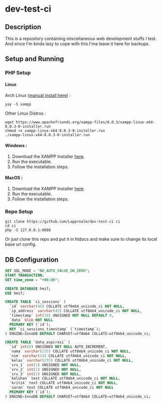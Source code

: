 # dev-test-ci
## Description
This is a repository containing miscellaneous web development stuffs I test.  
And since I'm kinda lazy to cope with this I'ma leave it here for backups.

## Setup and Running
### PHP Setup
#### Linux
Arch Linux ([manual install here](https://irvanma.live/howto-php-archlinux.html)) :
```
yay -S xampp
```

Other Linux Distros :
```
wget https://www.apachefriends.org/xampp-files/8.0.3/xampp-linux-x64-8.0.3-0-installer.run
chmod +x xampp-linux-x64-8.0.3-0-installer.run
./xampp-linux-x64-8.0.3-0-installer.run
```

#### Windows :
1. Download the XAMPP Installer [here](https://www.apachefriends.org/download.html).
2. Run the executable.
3. Follow the installation steps.

#### MacOS :
1. Download the XAMPP Installer [here](https://www.apachefriends.org/xampp-files/8.0.3/xampp-osx-8.0.3-0-vm.dmg).
2. Run the executable.
3. Follow the installation steps.

### Repo Setup
```
git clone https://github.com/Lapprealm/dev-test-ci ci
cd ci
php -S 127.0.0.1:8080
```
Or just clone this repo and put it in htdocs and make sure to change its local base url config.

## DB Configuration
``` SQL
SET SQL_MODE = "NO_AUTO_VALUE_ON_ZERO";
START TRANSACTION;
SET time_zone = "+00:00";

CREATE DATABASE hmif;
USE hmif;

CREATE TABLE `ci_sessions` (
  `id` varchar(40) COLLATE utf8mb4_unicode_ci NOT NULL,
  `ip_address` varchar(45) COLLATE utf8mb4_unicode_ci NOT NULL,
  `timestamp` int(10) UNSIGNED NOT NULL DEFAULT 0,
  `data` blob NOT NULL
  PRIMARY KEY (`id`);
  KEY `ci_sessions_timestamp` (`timestamp`);
) ENGINE=InnoDB DEFAULT CHARSET=utf8mb4 COLLATE=utf8mb4_unicode_ci;

CREATE TABLE `data_aspirasi` (
  `id` int(8) UNSIGNED NOT NULL AUTO_INCREMENT,
  `nama` varchar(255) COLLATE utf8mb4_unicode_ci NOT NULL,
  `nim` varchar(14) COLLATE utf8mb4_unicode_ci NOT NULL,
  `kelas` varchar(255) COLLATE utf8mb4_unicode_ci NOT NULL,
  `srv_1` int(1) UNSIGNED NOT NULL,
  `srv_2` int(1) UNSIGNED NOT NULL,
  `srv_3` int(1) UNSIGNED NOT NULL,
  `keluhan` text COLLATE utf8mb4_unicode_ci NOT NULL,
  `kritik` text COLLATE utf8mb4_unicode_ci NOT NULL,
  `saran` text COLLATE utf8mb4_unicode_ci NOT NULL
  PRIMARY KEY (`id`);
) ENGINE=InnoDB DEFAULT CHARSET=utf8mb4 COLLATE=utf8mb4_unicode_ci;


```